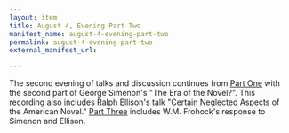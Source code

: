 ```yaml
---
layout: item
title: August 4, Evening Part Two
manifest_name: august-4-evening-part-two
permalink: august-4-evening-part-two
external_manifest_url: 

---
```

The second evening of talks and discussion continues from <a href="https://tanyaclement.github.io/harvard1953/august-4-evening-part-one">Part One</a> with the second part of George Simenon's "The Era of the Novel?". This recording also includes Ralph Ellison's talk "Certain Neglected Aspects of the American Novel." <a href="https://tanyaclement.github.io/harvard1953/august-4-evening-part-three">Part Three</a> includes W.M. Frohock's response to Simenon and Ellison. 
